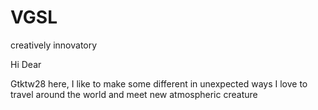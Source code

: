 # VGSL
creatively innovatory

Hi Dear

Gtktw28 here, I like to make some different in unexpected ways
I love to travel around the world and meet new atmospheric creature

